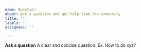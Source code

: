 ```yaml
---
name: Question
about: Ask a question and get help from the community
title: ''
labels: ''
assignees: ''

---
```


**Ask a question**
A clear and concise question. Ex. How to do xyz?
